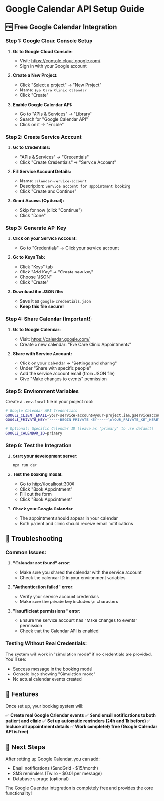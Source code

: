 # Google Calendar API Setup Guide

## 🆓 Free Google Calendar Integration

### Step 1: Google Cloud Console Setup

1. **Go to Google Cloud Console:**
   - Visit: https://console.cloud.google.com/
   - Sign in with your Google account

2. **Create a New Project:**
   - Click "Select a project" → "New Project"
   - Name: `Eye Care Clinic Calendar`
   - Click "Create"

3. **Enable Google Calendar API:**
   - Go to "APIs & Services" → "Library"
   - Search for "Google Calendar API"
   - Click on it → "Enable"

### Step 2: Create Service Account

1. **Go to Credentials:**
   - "APIs & Services" → "Credentials"
   - Click "Create Credentials" → "Service Account"

2. **Fill Service Account Details:**
   - Name: `calendar-service-account`
   - Description: `Service account for appointment booking`
   - Click "Create and Continue"

3. **Grant Access (Optional):**
   - Skip for now (click "Continue")
   - Click "Done"

### Step 3: Generate API Key

1. **Click on your Service Account:**
   - Go to "Credentials" → Click your service account

2. **Go to Keys Tab:**
   - Click "Keys" tab
   - Click "Add Key" → "Create new key"
   - Choose "JSON"
   - Click "Create"

3. **Download the JSON file:**
   - Save it as `google-credentials.json`
   - **Keep this file secure!**

### Step 4: Share Calendar (Important!)

1. **Go to Google Calendar:**
   - Visit: https://calendar.google.com/
   - Create a new calendar: "Eye Care Clinic Appointments"

2. **Share with Service Account:**
   - Click on your calendar → "Settings and sharing"
   - Under "Share with specific people"
   - Add the service account email (from JSON file)
   - Give "Make changes to events" permission

### Step 5: Environment Variables

Create a `.env.local` file in your project root:

```bash
# Google Calendar API Credentials
GOOGLE_CLIENT_EMAIL=your-service-account@your-project.iam.gserviceaccount.com
GOOGLE_PRIVATE_KEY="-----BEGIN PRIVATE KEY-----\nYOUR_PRIVATE_KEY_HERE\n-----END PRIVATE KEY-----\n"

# Optional: Specific Calendar ID (leave as 'primary' to use default)
GOOGLE_CALENDAR_ID=primary
```

### Step 6: Test the Integration

1. **Start your development server:**
   ```bash
   npm run dev
   ```

2. **Test the booking modal:**
   - Go to http://localhost:3000
   - Click "Book Appointment"
   - Fill out the form
   - Click "Book Appointment"

3. **Check your Google Calendar:**
   - The appointment should appear in your calendar
   - Both patient and clinic should receive email notifications

## 🔧 Troubleshooting

### Common Issues:

1. **"Calendar not found" error:**
   - Make sure you shared the calendar with the service account
   - Check the calendar ID in your environment variables

2. **"Authentication failed" error:**
   - Verify your service account credentials
   - Make sure the private key includes `\n` characters

3. **"Insufficient permissions" error:**
   - Ensure the service account has "Make changes to events" permission
   - Check that the Calendar API is enabled

### Testing Without Real Credentials:

The system will work in "simulation mode" if no credentials are provided. You'll see:
- Success message in the booking modal
- Console logs showing "Simulation mode"
- No actual calendar events created

## 📱 Features

Once set up, your booking system will:

✅ **Create real Google Calendar events**
✅ **Send email notifications to both patient and clinic**
✅ **Set up automatic reminders (24h and 1h before)**
✅ **Include all appointment details**
✅ **Work completely free (Google Calendar API is free)**

## 🚀 Next Steps

After setting up Google Calendar, you can add:
- Email notifications (SendGrid - $15/month)
- SMS reminders (Twilio - $0.01 per message)
- Database storage (optional)

The Google Calendar integration is completely free and provides the core functionality!
